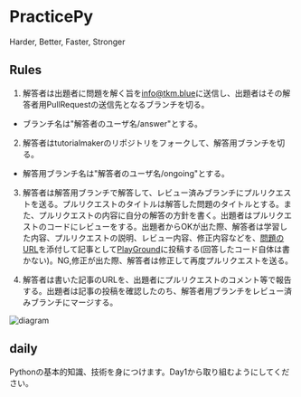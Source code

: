 # PracticePy

Harder, Better, Faster, Stronger

## Rules

1. 解答者は出題者に問題を解く旨を<A href="mailto:info@tkm.blue">info@tkm.blue</a>に送信し、出題者はその解答者用PullRequestの送信先となるブランチを切る。
  - ブランチ名は"解答者のユーザ名/answer"とする。

2. 解答者はtutorialmakerのリポジトリをフォークして、解答用ブランチを切る。
  - 解答用ブランチ名は"解答者のユーザ名/ongoing"とする。

3. 解答者は解答用ブランチで解答して、レビュー済みブランチにプルリクエストを送る。プルリクエストのタイトルは解答した問題のタイトルとする。また、プルリクエストの内容に自分の解答の方針を書く。出題者はプルリクエストのコードにレビューをする。出題者からOKが出た際、解答者は学習した内容、プルリクエストの説明、レビュー内容、修正内容などを、[問題のURL](https://github.com/tutorialmaker/PracticePy/blob/master/daily/)を添付して記事として[PlayGround](https://playground-i.com/articles/new/)に投稿する(回答したコード自体は書かない)。NG,修正が出た際、解答者は修正して再度プルリクエストを送る。

4. 解答者は書いた記事のURLを、出題者にプルリクエストのコメント等で報告する。出題者は記事の投稿を確認したのち、解答者用ブランチをレビュー済みブランチにマージする。

![diagram](https://github.com/tutorialmaker/PracticePy/blob/master/diagram.jpg)

## daily

Pythonの基本的知識、技術を身につけます。Day1から取り組むようにしてください。
